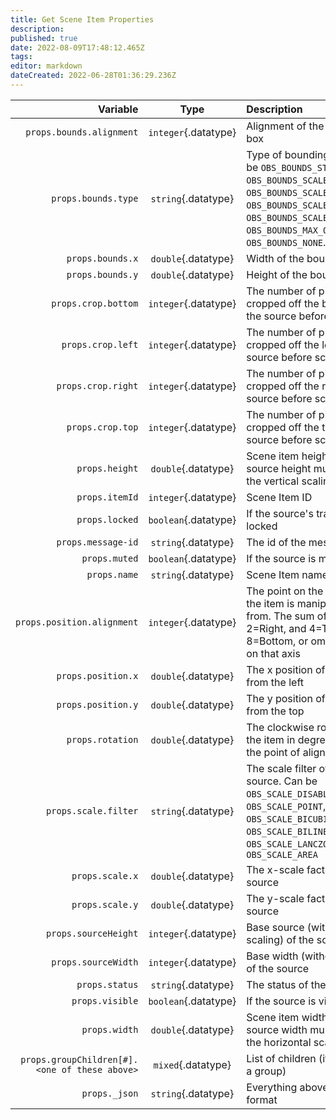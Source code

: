 ```yaml
---
title: Get Scene Item Properties
description: 
published: true
date: 2022-08-09T17:48:12.465Z
tags: 
editor: markdown
dateCreated: 2022-06-28T01:36:29.236Z
---
```


| Variable | Type |Description |
|---------:|:----:|:-----------|
| `props.bounds.alignment` | `integer`{.datatype} | Alignment of the bounding box
| `props.bounds.type` | `string`{.datatype} | Type of bounding box, Can be `OBS_BOUNDS_STRETCH`, `OBS_BOUNDS_SCALE_INNER`, `OBS_BOUNDS_SCALE_OUTER`, `OBS_BOUNDS_SCALE_TO_WIDTH`, `OBS_BOUNDS_SCALE_TO_HEIGHT`, `OBS_BOUNDS_MAX_ONLY` or `OBS_BOUNDS_NONE`.
| `props.bounds.x` | `double`{.datatype} | Width of the bounding box
| `props.bounds.y` | `double`{.datatype} | Height of the bounding box
| `props.crop.bottom` | `integer`{.datatype} | The number of pixels cropped off the bottom of the source before scaling
| `props.crop.left` | `integer`{.datatype} | The number of pixels cropped off the left of the source before scaling
| `props.crop.right` | `integer`{.datatype} | The number of pixels cropped off the right of the source before scaling
| `props.crop.top` | `integer`{.datatype} | The number of pixels cropped off the top of the source before scaling
| `props.height` | `double`{.datatype} | Scene item height (base source height multiplied by the vertical scaling factor)
| `props.itemId` | `integer`{.datatype} | Scene Item ID
| `props.locked` | `boolean`{.datatype} | If the source's transform is locked
| `props.message-id` | `string`{.datatype} | The id of the message
| `props.muted` | `boolean`{.datatype} | If the source is muted
| `props.name` | `string`{.datatype} | Scene Item name
| `props.position.alignment` | `integer`{.datatype} | The point on the source that the item is manipulated from. The sum of 1=Left or 2=Right, and 4=Top or 8=Bottom, or omit to centre on that axis
| `props.position.x` | `double`{.datatype} | The x position of the source from the left
| `props.position.y` | `double`{.datatype} | The y position of the source from the top
| `props.rotation` | `double`{.datatype} | The clockwise rotation of the item in degrees around the point of alignment
| `props.scale.filter` | `string`{.datatype} | The scale filter of the source. Can be `OBS_SCALE_DISABLE`, `OBS_SCALE_POINT`, `OBS_SCALE_BICUBIC`, `OBS_SCALE_BILINEAR`, `OBS_SCALE_LANCZOS` or `OBS_SCALE_AREA`
| `props.scale.x` | `double`{.datatype} | The x-scale factor of the source
| `props.scale.y` | `double`{.datatype} | The y-scale factor of the source
| `props.sourceHeight` | `integer`{.datatype} | Base source (without scaling) of the source
| `props.sourceWidth` | `integer`{.datatype} | Base width (without scaling) of the source
| `props.status` | `string`{.datatype} | The status of the sub-action
| `props.visible` | `boolean`{.datatype} | If the source is visible
| `props.width` | `double`{.datatype} | Scene item width (base source width multiplied by the horizontal scaling factor)
| `props.groupChildren[#].<one of these above>` | `mixed`{.datatype} | List of children (if this item is a group)
| `props._json` | `string`{.datatype} | Everything above in a json format